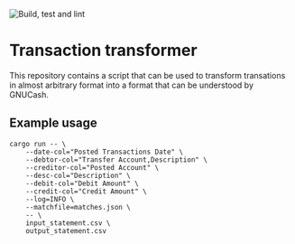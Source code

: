 ![Build, test and lint](https://github.com/MKolman/transaction-transformer/actions/workflows/build.yml/badge.svg)

# Transaction transformer

This repository contains a script that can be used to transform
transations in almost arbitrary format into a format that can be
understood by GNUCash.

## Example usage
```
cargo run -- \
    --date-col="Posted Transactions Date" \
    --debtor-col="Transfer Account,Description" \
    --creditor-col="Posted Account" \
    --desc-col="Description" \
    --debit-col="Debit Amount" \
    --credit-col="Credit Amount" \
    --log=INFO \
    --matchfile=matches.json \
    -- \
    input_statement.csv \
    output_statement.csv
```
